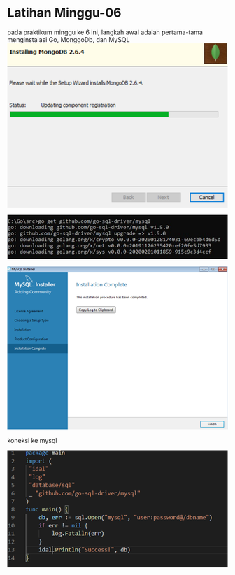 <h1>Latihan Minggu-06</h1>

pada praktikum minggu ke 6 ini, langkah awal adalah pertama-tama menginstalasi  Go, MonggoDb, dan MySQL
![gambar1](gambar1.png)

![gambar2](gambar3.png)

![gambar2](gambar2.png)

koneksi ke mysql

![gambar2](gambar4.png)
